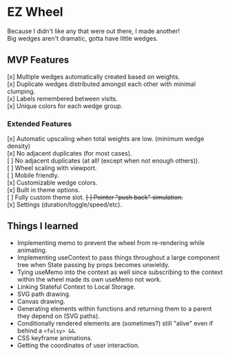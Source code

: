 # EZ Wheel
Because I didn't like any that were out there, I made another!  
Big wedges aren't dramatic, gotta have little wedges.  

## MVP Features
[x] Multiple wedges automatically created based on weights.  
[x] Duplicate wedges distributed amongst each other with minimal clumping.  
[x] Labels remembered between visits.  
[x] Unique colors for each wedge group.  

### Extended Features
[x] Automatic upscaling when total weights are low. (minimum wedge density)  
[x] No adjacent duplicates (for most cases).  
[ ] No adjacent duplicates (at all! (except when not enough others)).  
[ ] Wheel scaling with viewport.  
[ ] Mobile friendly.  
[x] Customizable wedge colors.  
[x] Built in theme options.  
[ ] Fully custom theme slot.
~~[ ] Pointer "push back" simulation.~~  
[x] Settings (duration/toggle/speed/etc).

## Things I learned
- Implementing memo to prevent the wheel from re-rendering while animating.
- Implementing useContext to pass things throughout a large component tree when State passing by props becomes unwieldy.
- Tying useMemo into the context as well since subscribing to the context within the wheel made its own useMemo not work.
- Linking Stateful Context to Local Storage.
- SVG path drawing.
- Canvas drawing.  
- Generating elements within functions and returning them to a parent they depend on (SVG paths).  
- Conditionally rendered elements are (sometimes?) still "alive" even if behind a `<falsy> &&`.
- CSS keyframe animations.
- Getting the coordinates of user interaction.